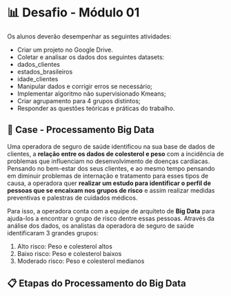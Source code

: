# 📊 Desafio - Módulo 01
Os alunos deverão desempenhar as seguintes atividades:

- Criar um projeto no Google Drive.
- Coletar e analisar os dados dos seguintes datasets:
- dados_clientes
- estados_brasileiros
- idade_clientes
- Manipular dados e corrigir erros se necessário;
- Implementar algoritmo não supervisionado Kmeans; 
- Criar agrupamento para 4 grupos distintos;
- Responder as questões teóricas e práticas do trabalho.

## 🔎 Case - Processamento Big Data

Uma operadora de seguro de saúde identificou na sua base de dados de clientes, a **relação entre os dados de colesterol e peso** com a incidência de problemas que influenciam no desenvolvimento de doenças cardíacas. Pensando no bem-estar dos seus clientes, e ao mesmo tempo pensando em diminuir problemas de internação e tratamento para esses tipos de causa, a operadora quer **realizar um estudo para identificar o perfil de pessoas que se encaixam nos grupos de risco** e assim realizar medidas preventivas e palestras de cuidados médicos.

Para isso, a operadora conta com a equipe de arquiteto de **Big Data** para ajuda-los a encontrar o grupo de risco dentre essas pessoas. Através da análise dos dados, os analistas da operadora de seguro de saúde identificaram 3 grandes grupos:

1. Alto risco: Peso e colesterol altos
2. Baixo risco: Peso e colesterol baixos
3. Moderado risco: Peso e colesterol medianos

## 📋 Etapas do Processamento do Big Data
